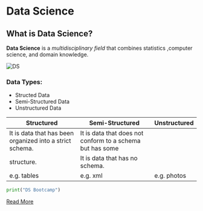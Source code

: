 # Data Science
## What is Data Science?
**Data Science** is a *multidisciplinary field* that combines statistics ,computer science, and domain knowledge.

![DS](https://i.ibb.co/0J2L6tr/Screenshot-2024-07-23-at-7-05-01-PM.png)

### Data Types:
- Structed Data
- Semi-Structured Data
- Unstructured Data

| Structured | Semi-Structured | Unstructured |
|------------|-----------------|--------------|
| It is data that has been organized into a strict schema.          | It is data that does not conform to a schema but has some 
structure.               | It is data that has no schema.            |
| e.g. tables          | e.g. xml               | e.g. photos            |
```py
print("DS Bootcamp")
```
[Read More](https://en.wikipedia.org/wiki/Data_science)

